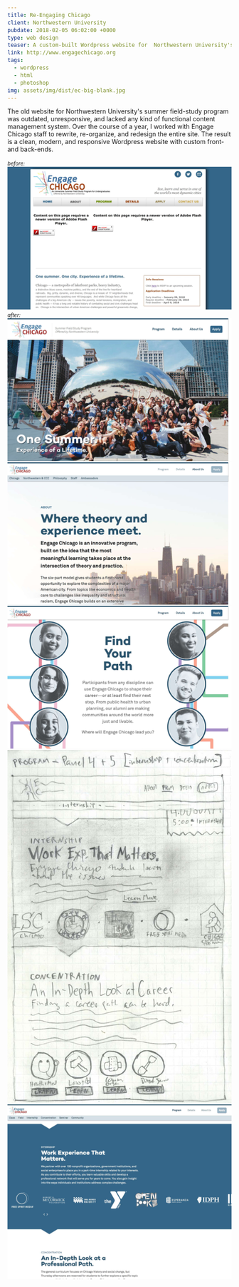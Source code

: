 ```yaml
---
title: Re-Engaging Chicago
client: Northwestern University
pubdate: 2018-02-05 06:02:00 +0000 
type: web design
teaser: A custom-built Wordpress website for  Northwestern University's summer service-learning program
link: http://www.engagechicago.org
tags:
  - wordpress
  - html
  - photoshop
img: assets/img/dist/ec-big-blank.jpg
---
```


The old website for Northwestern University's summer field-study program was outdated, unresponsive, and lacked any kind of functional content management system. Over the course of a year, I worked with Engage Chicago staff to rewrite, re-organize, and redesign the entire site. The result is a clean, modern, and responsive Wordpress website with custom front- and back-ends. 

<small><em>before:</em></small>
![before](../assets/img/dist/ec-home_old.jpg)
<small><em>after:</em></small>
![after](../assets/img/dist/ec-home_splash.jpg)
![about](../assets/img/dist/ec-about.jpg)
![home path](../assets/img/dist/ec-home_path.jpg)
![program sketch](../assets/img/dist/ec-sketches-program.jpg)
![program work](../assets/img/dist/ec-program-work.jpg)

